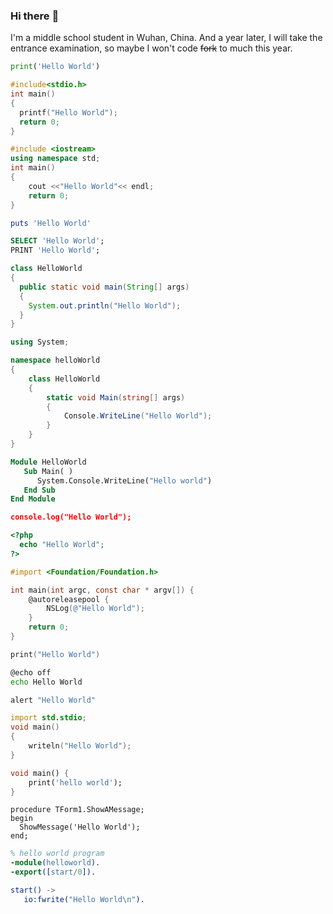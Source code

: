 ### Hi there :wave:
I'm a middle school student in Wuhan, China. And a year later, I will take the entrance examination, so maybe I won't code ~~fork~~ to much this year.
```python
print('Hello World')
```
```C
#include<stdio.h>
int main()
{
  printf("Hello World");
  return 0;
}

```
```C++
#include <iostream>
using namespace std;
int main()
{
    cout <<"Hello World"<< endl;
    return 0;
}
```
```ruby
puts 'Hello World'
```
```sql
SELECT 'Hello World';
PRINT 'Hello World';
```
```java
class HelloWorld
{
  public static void main(String[] args)
  {
    System.out.println("Hello World");
  }
}
```
```csharp
using System;

namespace helloWorld
{
    class HelloWorld
    {
        static void Main(string[] args)
        {
            Console.WriteLine("Hello World");
        }
    }
}
```
```vb
Module HelloWorld
   Sub Main( )
      System.Console.WriteLine("Hello world")
   End Sub
End Module
```
```json
console.log("Hello World");
```
```php
<?php
  echo "Hello World";
?>
```
```objective-c
#import <Foundation/Foundation.h>

int main(int argc, const char * argv[]) {
    @autoreleasepool {
        NSLog(@"Hello World");
    }
    return 0;
}
```
```swift
print("Hello World")
```
```bash
@echo off
echo Hello World
```
```coffeescript
alert "Hello World"
```
```d
import std.stdio;
void main()
{
    writeln("Hello World");
}
```
```dart
void main() {
    print('hello world');
}
```
```delphi
procedure TForm1.ShowAMessage;
begin
  ShowMessage('Hello World');
end;
```
```erlang
% hello world program
-module(helloworld). 
-export([start/0]). 

start() -> 
   io:fwrite("Hello World\n").
```
